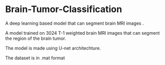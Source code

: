 # Brain-Tumor-Classification
A deep learning based model that can segment brain MRI images .

A model trained on 3024 T-1 weighted brain MRI images that can segment the region of the brain tumor.

The model is made using U-net architechture.

The dataset is in .mat format 
